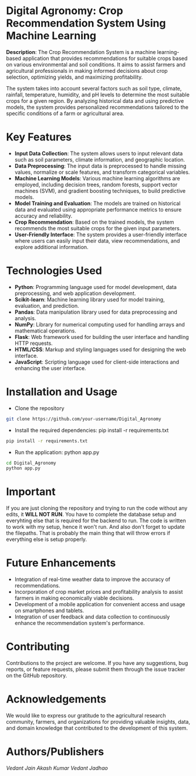 # **Digital Agronomy: Crop Recommendation System Using Machine Learning**

**Description**: The Crop Recommendation System is a machine learning-based application that provides recommendations for suitable crops based on various environmental and soil conditions. It aims to assist farmers and agricultural professionals in making informed decisions about crop selection, optimizing yields, and maximizing profitability.

The system takes into account several factors such as soil type, climate, rainfall, temperature, humidity, and pH levels to determine the most suitable crops for a given region. By analyzing historical data and using predictive models, the system provides personalized recommendations tailored to the specific conditions of a farm or agricultural area.

# Key Features
- **Input Data Collection**: The system allows users to input relevant data such as soil parameters, climate information, and geographic location.
- **Data Preprocessing**: The input data is preprocessed to handle missing values, normalize or scale features, and transform categorical variables.
- **Machine Learning Models**: Various machine learning algorithms are employed, including decision trees, random forests, support vector machines (SVM), and gradient boosting techniques, to build predictive models.
- **Model Training and Evaluation**: The models are trained on historical data and evaluated using appropriate performance metrics to ensure accuracy and reliability.
- **Crop Recommendation**: Based on the trained models, the system recommends the most suitable crops for the given input parameters.
- **User-Friendly Interface**: The system provides a user-friendly interface where users can easily input their data, view recommendations, and explore additional information.

# Technologies Used
- **Python**: Programming language used for model development, data preprocessing, and web application development.
- **Scikit-learn**: Machine learning library used for model training, evaluation, and prediction.
- **Pandas**: Data manipulation library used for data preprocessing and analysis.
- **NumPy**: Library for numerical computing used for handling arrays and mathematical operations.
- **Flask**: Web framework used for building the user interface and handling HTTP requests.
- **HTML/CSS**: Markup and styling languages used for designing the web interface.
- **JavaScript**: Scripting language used for client-side interactions and enhancing the user interface.

# Installation and Usage
- Clone the repository
```bash
git clone https://github.com/your-username/Digital_Agronomy
```

- Install the required dependencies: pip install -r requirements.txt
```bash
pip install -r requirements.txt
```

- Run the application: python app.py
```bash
cd Digital_Agronomy
python app.py
```

# Important
If you are just cloning the repository and trying to run the code without any edits, it **WILL NOT RUN**. You have to complete the database setup and everyhting else that is required for the backend to run. The code is written to work with my setup, hence it won't run. And also don't forget to update the filepaths. That is probably the main thing that will throw errors if everything else is setup properly.

# Future Enhancements
- Integration of real-time weather data to improve the accuracy of recommendations.
- Incorporation of crop market prices and profitability analysis to assist farmers in making economically viable decisions.
- Development of a mobile application for convenient access and usage on smartphones and tablets.
- Integration of user feedback and data collection to continuously enhance the recommendation system's performance.

# Contributing
Contributions to the project are welcome. If you have any suggestions, bug reports, or feature requests, please submit them through the issue tracker on the GitHub repository.

# Acknowledgements
We would like to express our gratitude to the agricultural research community, farmers, and organizations for providing valuable insights, data, and domain knowledge that contributed to the development of this system.

# Authors/Publishers
*Vedant Jain* *Akash Kumar* *Vedant Jadhao*
